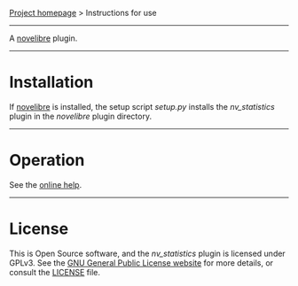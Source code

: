 [Project homepage](https://github.com/peter88213/nv_statistics) > Instructions for use

--- 

A [novelibre](https://github.com/peter88213/novelibre/) plugin. 

---

# Installation

If [novelibre](https://github.com/peter88213/novelibre/) is installed, the setup script *setup.py* installs the *nv_statistics* plugin in the *novelibre* plugin directory.


---

# Operation

See the [online help](https://github.com/peter88213/nv_statistics/tree/main/docs/nv_statistics).

---

# License

This is Open Source software, and the *nv_statistics* plugin is licensed under GPLv3. See the
[GNU General Public License website](https://www.gnu.org/licenses/gpl-3.0.en.html) for more
details, or consult the [LICENSE](https://github.com/peter88213/nv_statistics/blob/main/LICENSE) file.
